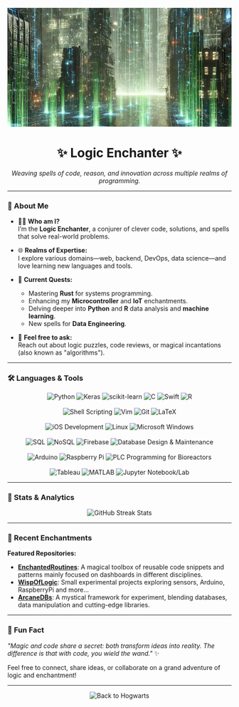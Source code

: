 <!-- Banner / Header -->
<p align="center">
  <img src="https://github.com/logicenchanter/logicenchanter/blob/main/tech1.png" alt="Logic Enchanter Banner" style="max-width: 100%;" />
</p>

<h1 align="center">✨ Logic Enchanter ✨</h1>

<p align="center">
  <em>Weaving spells of code, reason, and innovation across multiple realms of programming.</em>
</p>

---

### 🔮 About Me

- 🧙‍♂️ **Who am I?**  
  I’m the **Logic Enchanter**, a conjurer of clever code, solutions, and spells that solve real-world problems.  
- 🌐 **Realms of Expertise:**  
  I explore various domains—web, backend, DevOps, data science—and love learning new languages and tools.  
- 🚀 **Current Quests:**  
  - Mastering **Rust** for systems programming.
  - Enhancing my **Microcontroller** and **IoT** enchantments.
  - Delving deeper into **Python** and **R** data analysis and **machine learning**.
  - New spells for **Data Engineering**.
  
- 💬 **Feel free to ask:**  
  Reach out about logic puzzles, code reviews, or magical incantations (also known as "algorithms").

---

### 🛠️ Languages & Tools

<p align="center">
  <!-- Programming -->
  <img src="https://img.shields.io/badge/Python-3776AB?style=flat-square&logo=python&logoColor=white" alt="Python"/>
  <img src="https://img.shields.io/badge/Keras-D00000?style=flat-square&logo=keras&logoColor=white" alt="Keras"/>
  <img src="https://img.shields.io/badge/scikit--learn-F7931E?style=flat-square&logo=scikit-learn&logoColor=white" alt="scikit-learn"/>
  <img src="https://img.shields.io/badge/C-A8B9CC?style=flat-square&logo=c&logoColor=white" alt="C"/>
  <img src="https://img.shields.io/badge/Swift-F05138?style=flat-square&logo=swift&logoColor=white" alt="Swift"/>
  <img src="https://img.shields.io/badge/R-276DC3?style=flat-square&logo=r&logoColor=white" alt="R"/>
  <br/><br/>

  <!-- Scripting & Tools -->
  <img src="https://img.shields.io/badge/Shell_Scripting-5391FE?style=flat-square&logo=gnu-bash&logoColor=white" alt="Shell Scripting"/>
  <img src="https://img.shields.io/badge/Vim-019733?style=flat-square&logo=vim&logoColor=white" alt="Vim"/>
  <img src="https://img.shields.io/badge/Git-F05032?style=flat-square&logo=git&logoColor=white" alt="Git"/>
  <img src="https://img.shields.io/badge/LaTeX-008080?style=flat-square&logo=latex&logoColor=white" alt="LaTeX"/>
  <br/><br/>

  <!-- IOS -->
  <img src="https://img.shields.io/badge/iOS-000000?style=flat-square&logo=apple&logoColor=white" alt="iOS Development"/>
  <img src="https://img.shields.io/badge/Linux-FCC624?style=flat-square&logo=linux&logoColor=black" alt="Linux"/>
  <img src="https://img.shields.io/badge/Windows-0078D6?style=flat-square&logo=windows&logoColor=white" alt="Microsoft Windows"/>
  <br/><br/>

  <!-- Data & Databases -->
  <img src="https://img.shields.io/badge/SQL-4479A1?style=flat-square&logo=mysql&logoColor=white" alt="SQL"/>
  <img src="https://img.shields.io/badge/NoSQL-00ADD8?style=flat-square&logo=mongodb&logoColor=white" alt="NoSQL"/>
  <img src="https://img.shields.io/badge/Firebase-FFCA28?style=flat-square&logo=firebase&logoColor=black" alt="Firebase"/>
  <img src="https://img.shields.io/badge/Database_Design_&_Maintenance-555?style=flat-square" alt="Database Design & Maintenance"/>
  <br/><br/>

  <!-- Hardware & Platforms -->
  <img src="https://img.shields.io/badge/Arduino-00979D?style=flat-square&logo=arduino&logoColor=white" alt="Arduino"/>
  <img src="https://img.shields.io/badge/Raspberry_Pi-A22846?style=flat-square&logo=Raspberry%20Pi&logoColor=white" alt="Raspberry Pi"/>
  <img src="https://img.shields.io/badge/PLC_Programming-555?style=flat-square" alt="PLC Programming for Bioreactors"/>
  <br/><br/>

  <!-- Data Visualization & Analysis Tools -->
  <img src="https://img.shields.io/badge/Tableau-E97627?style=flat-square&logo=Tableau&logoColor=white" alt="Tableau"/>
  <img src="https://img.shields.io/badge/MATLAB-0076A8?style=flat-square&logo=Mathworks&logoColor=white" alt="MATLAB"/>
  <img src="https://img.shields.io/badge/Jupyter-F37626?style=flat-square&logo=Jupyter&logoColor=white" alt="Jupyter Notebook/Lab"/>
</p>

---

### 🧭 Stats & Analytics

<!-- <p align="center">
  <!-- GitHub Stats Card (replace YOURUSERNAME with your GitHub username) 
  <img src="https://github-readme-stats.vercel.app/api?username=LogicEnchanter&show_icons=true&theme=dracula&count_private=true&cache_seconds=1800" />
</p> -->

<!--<p align="center">
  <!-- Most Used Languages Card 
  <img src="https://github-readme-stats.vercel.app/api/top-langs/?username=LogicEnchanter&layout=compact&theme=dracula&cache_seconds=1800" alt="Most Used Languages" />
</p>-->

<p align="center">
  <!-- Streak Stats (optional) -->
  <img src="https://github-readme-streak-stats.herokuapp.com/?user=LogicEnchanter&theme=dracula&cache_seconds=1800" alt="GitHub Streak Stats" />
</p>

---
<!--
### 🏆 Achievements

[![trophy](https://github-profile-trophy.vercel.app/?username=LogicEnchanter&theme=darkhub&no-frame=true&no-bg=true&margin-w=4)](https://github.com/ryo-ma/github-profile-trophy)

-->

### 🌱 Recent Enchantments

<!-- Optionally, you can add automated workflows such as GitHub Activity or a pinned projects section. -->

**Featured Repositories:**

- [**EnchantedRoutines**](https://github.com/LogicEnchanter/EnchantedRoutines): A magical toolbox of reusable code snippets and patterns mainly focused on dashboards in different disciplines.
- [**WispOfLogic**](https://github.com/LogicEnchanter/WispOfLogic): Small experimental projects exploring sensors, Arduino, RaspberryPi and more...
- [**ArcaneDBs**](https://github.com/LogicEnchanter/ArcaneDBs): A mystical framework for experiment, blending databases, data manipulation and cutting-edge libraries.

---

### 🦄 Fun Fact

*"Magic and code share a secret: both transform ideas into reality. The difference is that with code, you wield the wand."* ✨

Feel free to connect, share ideas, or collaborate on a grand adventure of logic and enchantment!

---

<p align="center">
  <img src="https://media.giphy.com/media/1eqRAPclJDYyPeDne7/giphy.gif" alt="Back to Hogwarts" width="480" height="269"/>
</p>



<!--
**logicenchanter/logicenchanter** is a ✨ _special_ ✨ repository because its `README.md` (this file) appears on your GitHub profile.

Here are some ideas to get you started:

- 🔭 I’m currently working on ...
- 🌱 I’m currently learning ...
- 👯 I’m looking to collaborate on ...
- 🤔 I’m looking for help with ...
- 💬 Ask me about ...
- 📫 How to reach me: ...
- 😄 Pronouns: ...
- ⚡ Fun fact: ...
-->
